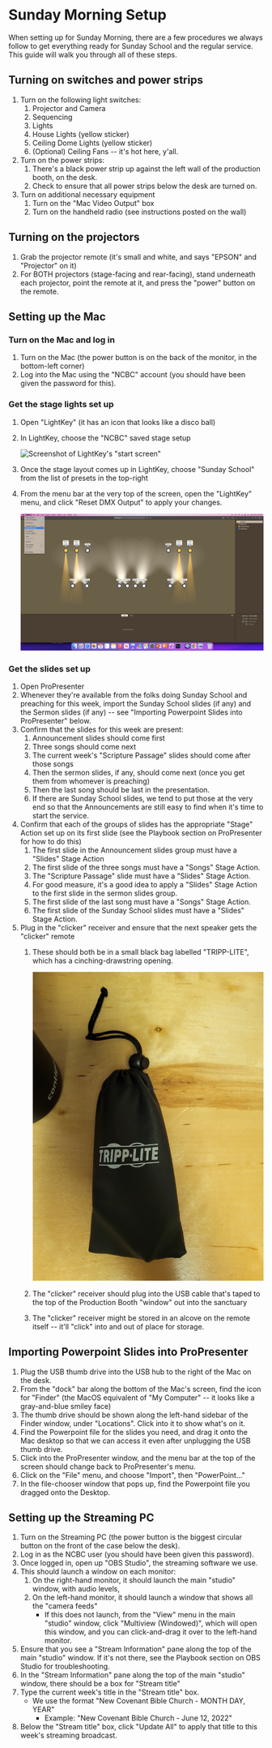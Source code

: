 # Sunday Morning Setup

When setting up for Sunday Morning, there are a few procedures we always follow to get everything ready for Sunday School and the regular service. This guide will walk you through all of these steps.

## Turning on switches and power strips

1. Turn on the following light switches:
	1. Projector and Camera
	2. Sequencing
	3. Lights
	4. House Lights (yellow sticker)
	5. Ceiling Dome Lights (yellow sticker)
	6. (Optional) Ceiling Fans -- it's hot here, y'all.
2. Turn on the power strips:
	1. There's a black power strip up against the left wall of the production booth, on the desk.
	2. Check to ensure that all power strips below the desk are turned on.
3. Turn on additional necessary equipment
	1. Turn on the "Mac Video Output" box
	2. Turn on the handheld radio (see instructions posted on the wall)

## Turning on the projectors

1. Grab the projector remote (it's small and white, and says "EPSON" and "Projector" on it)
2. For BOTH projectors (stage-facing and rear-facing), stand underneath each projector, point the remote at it, and press the "power" button on the remote.

## Setting up the Mac

### Turn on the Mac and log in
1. Turn on the Mac (the power button is on the back of the monitor, in the bottom-left corner)
2. Log into the Mac using the "NCBC" account (you should have been given the password for this).

### Get the stage lights set up

1. Open "LightKey" (it has an icon that looks like a disco ball)
2. In LightKey, choose the "NCBC" saved stage setup
 
	![Screenshot of LightKey's "start screen"](lightkey_start_screen.png)
3. Once the stage layout comes up in LightKey, choose "Sunday School" from the list of presets in the top-right
4. From the menu bar at the very top of the screen, open the "LightKey" menu, and click "Reset DMX Output" to apply your changes.
	
	![Screenshot of clicking "Reset DMX Output" in LightKey](lightkey_reset_dmx.png)

### Get the slides set up
1. Open ProPresenter
2. Whenever they're available from the folks doing Sunday School and preaching for this week, import the Sunday School slides (if any) and the Sermon slides (if any) -- see "Importing Powerpoint Slides into ProPresenter" below.
2. Confirm that the slides for this week are present:
	1. Announcement slides should come first
	2. Three songs should come next
	3. The current week's "Scripture Passage" slides should come after those songs
	4. Then the sermon slides, if any, should come next (once you get them from whomever is preaching)
	5. Then the last song should be last in the presentation.
	6. If there are Sunday School slides, we tend to put those at the very end so that the Announcements are still easy to find when it's time to start the service.
3. Confirm that each of the groups of slides has the appropriate "Stage" Action set up on its first slide (see the Playbook section on ProPresenter for how to do this)
	1. The first slide in the Announcement slides group must have a "Slides" Stage Action
	2. The first slide of the three songs must have a "Songs" Stage Action.
	3. The "Scripture Passage" slide must have a "Slides" Stage Action.
	4. For good measure, it's a good idea to apply a "Slides" Stage Action to the first slide in the sermon slides group.
	5. The first slide of the last song must have a "Songs" Stage Action.
	6. The first slide of the Sunday School slides must have a "Slides" Stage Action.
5. Plug in the "clicker" receiver and ensure that the next speaker gets the "clicker" remote
	1. These should both be in a small black bag labelled "TRIPP-LITE", which has a cinching-drawstring opening.
		
		![Photo of the bag that we keep the "clicker" in](clicker_bag.jpg)
	2. The "clicker" receiver should plug into the USB cable that's taped to the top of the Production Booth "window" out into the sanctuary
	3. The "clicker" receiver might be stored in an alcove on the remote itself -- it'll "click" into and out of place for storage.


## Importing Powerpoint Slides into ProPresenter

1. Plug the USB thumb drive into the USB hub to the right of the Mac on the desk.
2. From the "dock" bar along the bottom of the Mac's screen, find the icon for "Finder" (the MacOS equivalent of "My Computer" -- it looks like a gray-and-blue smiley face)
3. The thumb drive should be shown along the left-hand sidebar of the Finder window, under "Locations". Click into it to show what's on it.
4. Find the Powerpoint file for the slides you need, and drag it onto the Mac desktop so that we can access it even after unplugging the USB thumb drive.
5. Click into the ProPresenter window, and the menu bar at the top of the screen should change back to ProPresenter's menu.
6. Click on the "File" menu, and choose "Import", then "PowerPoint..."
7. In the file-chooser window that pops up, find the Powerpoint file you dragged onto the Desktop.

## Setting up the Streaming PC

1. Turn on the Streaming PC (the power button is the biggest circular button on the front of the case below the desk).
2. Log in as the NCBC user (you should have been given this password).
3. Once logged in, open up "OBS Studio", the streaming software we use.
4. This should launch a window on each monitor:
	1. On the right-hand monitor, it should launch the main "studio" window, with audio levels, 
	2. On the left-hand monitor, it should launch a window that shows all the "camera feeds"
		* If this does not launch, from the "View" menu in the main "studio" window, click "Multiview (Windowed)", which will open this window, and you can click-and-drag it over to the left-hand monitor.
5. Ensure that you see a "Stream Information" pane along the top of the main "studio" window. If it's not there, see the Playbook section on OBS Studio for troubleshooting.
6. In the "Stream Information" pane along the top of the main "studio" window, there should be a box for "Stream title"
7. Type the current week's title in the "Stream title" box.
	* We use the format "New Covenant Bible Church - MONTH DAY, YEAR"
		* Example: "New Covenant Bible Church - June 12, 2022"
8. Below the "Stream title" box, click "Update All" to apply that title to this week's streaming broadcast.
